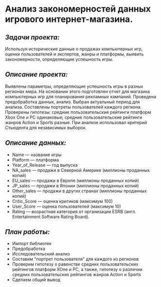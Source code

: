 # Анализ закономерностей данных игрового интернет-магазина.

## ***Задачи проекта:*** 

Используя исторические данные о продажах компьютерных игр, оценки пользователей и экспертов, жанры и платформы, выявить закономерности, определяющие успешность игры.

## ***Описание проекта:***

Выявлены параметры, определяющие успешность игры в разных регионах мира. На
основании этого подготовлен отчет для магазина компьютерных игр для планирования
рекламных кампаний. Проведена предобработка данных, анализ. Выбран актуальный
период для анализа. Составлены портреты пользователей каждого региона. Проверены
гипотезы: средние пользовательские рейтинги платформ Xbox One и PC одинаковые;
средние пользовательские рейтинги жанров Action и Sports разные. При анализе использовал критерий Стьюдента для независимых выборок.

## ***Описание данных:***

- Name — название игры
- Platform — платформа
- Year_of_Release — год выпуска
- NA_sales — продажи в Северной Америке (миллионы проданных копий)
- EU_sales — продажи в Европе (миллионы проданных копий)
- JP_sales — продажи в Японии (миллионы проданных копий)
- Other_sales — продажи в других странах (миллионы проданных копий)
- Critic_Score — оценка критиков (максимум 100)
- User_Score — оценка пользователей (максимум 10)
- Rating — возрастная категория от организации ESRB (англ. Entertainment Software Rating Board). 

## ***План работы:***

- Импорт библиотек
- Предобработка
- Исследовательский анализ
- Составим "портрет пользователя" для каждого из регионов
- Проверим гипотезу о равенстве средних пользовательских рейтингов платформ XOne и PC, а также, гипотезу о различии средних пользовательских рейтингов жанров Action и Sports
- Сделаем общий вывод